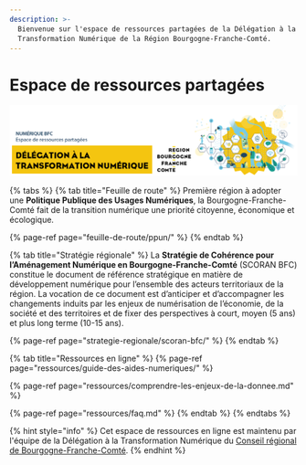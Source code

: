 ```yaml
---
description: >-
  Bienvenue sur l'espace de ressources partagées de la Délégation à la
  Transformation Numérique de la Région Bourgogne-Franche-Comté.
---
```


# Espace de ressources partagées

![](.gitbook/assets/dtn.png)

{% tabs %}
{% tab title="Feuille de route" %}
Première région à adopter une **Politique Publique des Usages Numériques**, la Bourgogne-Franche-Comté fait de la transition numérique une priorité citoyenne, économique et écologique.

{% page-ref page="feuille-de-route/ppun/" %}
{% endtab %}

{% tab title="Stratégie régionale" %}
La **Stratégie de Cohérence pour l’Aménagement Numérique en Bourgogne-Franche-Comté** \(SCORAN BFC\) constitue le document de référence stratégique en matière de développement numérique pour l’ensemble des acteurs territoriaux de la région. La vocation de ce document est d’anticiper et d’accompagner les changements induits par les enjeux de numérisation de l’économie, de la société et des territoires et de fixer des perspectives à court, moyen \(5 ans\) et plus long terme \(10-15 ans\).

{% page-ref page="strategie-regionale/scoran-bfc/" %}
{% endtab %}

{% tab title="Ressources en ligne" %}
{% page-ref page="ressources/guide-des-aides-numeriques/" %}

{% page-ref page="ressources/comprendre-les-enjeux-de-la-donnee.md" %}

{% page-ref page="ressources/faq.md" %}
{% endtab %}
{% endtabs %}

{% hint style="info" %}
Cet espace de ressources en ligne est maintenu par l'équipe de la Délégation à la Transformation Numérique du [Conseil régional de Bourgogne-Franche-Comté](https://www.bourgognefranchecomte.fr).
{% endhint %}



